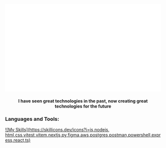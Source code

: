 ![](output.gif)

<h4 align="center">I have seen great technologies in the past, now creating great technologies for the future</h3>

<p align="left"></p>

<h3 align="left">Languages and Tools:</h3>

[![My Skills](https://skillicons.dev/icons?i=js,nodejs, html,css,vitest,vitem,nextjs,py,figma,aws,postgres,postman,powershell,express,react,ts)](https://skillicons.dev)


